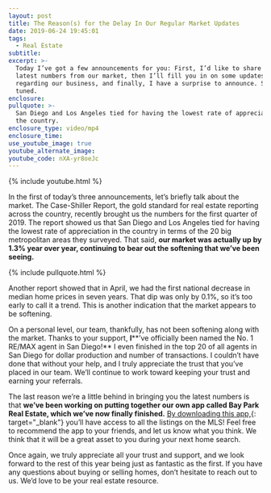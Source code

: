 ```yaml
---
layout: post
title: The Reason(s) for the Delay In Our Regular Market Updates
date: 2019-06-24 19:45:01
tags:
  - Real Estate
subtitle:
excerpt: >-
  Today I’ve got a few announcements for you: First, I’d like to share the
  latest numbers from our market, then I’ll fill you in on some updates
  regarding our business, and finally, I have a surprise to announce. Stay
  tuned.
enclosure:
pullquote: >-
  San Diego and Los Angeles tied for having the lowest rate of appreciation in
  the country.
enclosure_type: video/mp4
enclosure_time:
use_youtube_image: true
youtube_alternate_image:
youtube_code: nXA-yr8oeJc
---
```


{% include youtube.html %}

In the first of today’s three announcements, let’s briefly talk about the market. The Case-Shiller Report, the gold standard for real estate reporting across the country, recently brought us the numbers for the first quarter of 2019. The report showed us that San Diego and Los Angeles tied for having the lowest rate of appreciation in the country in terms of the 20 big metropolitan areas they surveyed. That said, **our market was actually up by 1.3% year over year, continuing to bear out the softening that we’ve been seeing.**&nbsp;

{% include pullquote.html %}

Another report showed that in April, we had the first national decrease in median home prices in seven years. That dip was only by 0.1%, so it’s too early to call it a trend. This is another indication that the market appears to be softening.

On a personal level, our team, thankfully, has not been softening along with the market. Thanks to your support, **I****’ve officially been named the No. 1 RE/MAX agent in San Diego\!** I even finished in the top 20 of all agents in San Diego for dollar production and number of transactions. I couldn’t have done that without your help, and I truly appreciate the trust that you’ve placed in our team. We’ll continue to work toward keeping your trust and earning your referrals.&nbsp;

The last reason we’re a little behind in bringing you the latest numbers is that **we’ve been working on putting together our own app called Bay Park Real Estate, which we’ve now finally finished.** [By downloading this app,](https://homestack.com/a/bayparkrealestate){: target="_blank"} you’ll have access to all the listings on the MLS\! Feel free to recommend the app to your friends, and let us know what you think. We think that it will be a great asset to you during your next home search. &nbsp;

Once again, we truly appreciate all your trust and support, and we look forward to the rest of this year being just as fantastic as the first. If you have any questions about buying or selling homes, don’t hesitate to reach out to us. We’d love to be your real estate resource.